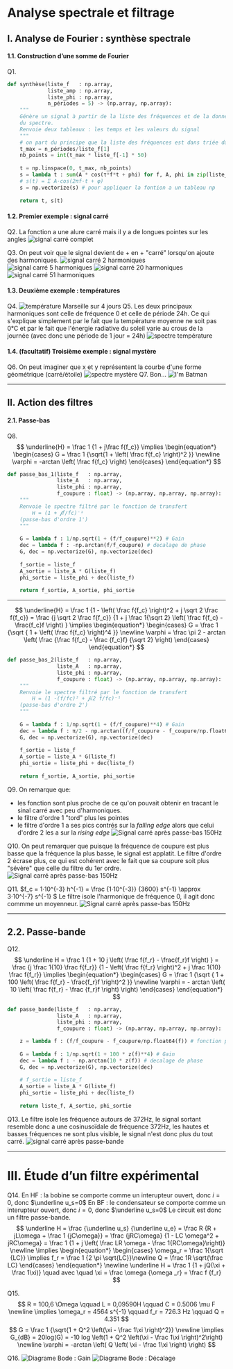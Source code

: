 # Analyse spectrale et filtrage

## I. Analyse de Fourier : synthèse spectrale

#### 1.1. Construction d’une somme de Fourier
Q1.
```python
def synthèse(liste_f   : np.array,
             liste_amp : np.array,
             liste_phi : np.array,
             n_périodes = 5) -> (np.array, np.array):
    """
    Génère un signal à partir de la liste des fréquences et de la donnée
    du spectre.
    Renvoie deux tableaux : les temps et les valeurs du signal
    """
    # on part du principe que la liste des fréquences est dans triée dans l'ordre croissant
    t_max = n_périodes/liste_f[1]
    nb_points = int(t_max * liste_f[-1] * 50) 
    
    t = np.linspace(0, t_max, nb_points)
    s = lambda t : sum(A * cos(τ*f*t + phi) for f, A, phi in zip(liste_f, liste_amp, liste_phi))
    # s(t) = Σ A·cos(2πf·t + φ)
    s = np.vectorize(s) # pour appliquer la fontion a un tableau np
    
    return t, s(t)
```

#### 1.2. Premier exemple : signal carré
Q2. La fonction a une alure carré mais il y a de longues pointes sur les angles
 ![signal carré complet](./images/carre-51.png)

Q3. On peut voir que le signal devient de + en + "carré" lorsqu'on ajoute des harmoniques.
![signal carré 2 harmoniques](./images/carre-2.png) ![signal carré 5 harmoniques](./images/carre-5.png)
![signal carré 20 harmoniques](./images/carre-20.png) ![signal carré 51 harmoniques](./images/carre-51.png)

#### 1.3. Deuxième exemple : températures
Q4.
![température Marseille sur 4 jours](./images/temp-marseille.png)
Q5. Les deux principaux harmoniques sont celle de fréquence 0 et celle de période 24h.
Ce qui s'explique simplement par le fait que la température moyenne ne soit pas 0°C et par le fait que l'énergie radiative du soleil varie au crous de la journée (avec donc une période de 1 jour = 24h)
![spectre température](./images/spectre-temp.png)

#### 1.4. (facultatif) Troisième exemple : signal mystère
Q6. On peut imaginer que x et y représentent la courbe d'une forme géométrique (carré/étoile) 
![spectre mystère](./images/mystere-x-y.png)
Q7. Bon...
![I'm Batman](./images/mystere-y(x).png)

--- 
## II. Action des filtres

#### 2.1. Passe-bas
Q8.
$$
	\underline{H} = \frac 1 {1 + j\frac f{f_c}}
	\implies
	\begin{equation*}
		\begin{cases}
			G = \frac 1 {\sqrt{1 + \left( \frac f{f_c} \right)^2 }} \newline
			\varphi = -arctan \left( \frac f{f_c} \right)
		\end{cases}
	\end{equation*}
$$
```python
def passe_bas_1(liste_f   : np.array,
                liste_A   : np.array,
                liste_phi : np.array,
                f_coupure : float) -> (np.array, np.array, np.array):
    """
    Renvoie le spectre filtré par le fonction de transfert
        H = (1 + 𝒋f/fc)⁻¹
    (passe-bas d'ordre 1')
    """
	        
    G = lambda f : 1/np.sqrt(1 + (f/f_coupure)**2) # Gain
    dec = lambda f : -np.arctan(f/f_coupure) # decalage de phase
    G, dec = np.vectorize(G), np.vectorize(dec)
    
    f_sortie = liste_f
    A_sortie = liste_A * G(liste_f)
    phi_sortie = liste_phi + dec(liste_f)
    
    return f_sortie, A_sortie, phi_sortie
```
---
$$
	\underline{H} = \frac 1 {1 - \left( \frac f{f_c} \right)^2 + j \sqrt 2 \frac f{f_c}}
	              = \frac {j \sqrt 2 \frac f{f_c}}
				          {1 + j \frac 1{\sqrt 2} \left( \frac f{f_c} - \frac{f_c}f \right) }
	\implies
	\begin{equation*}
		\begin{cases}
			G = \frac 1 {\sqrt { 1 + \left( \frac f{f_c} \right)^4 }} \newline
			\varphi = \frac \pi 2 - arctan \left( \frac {\frac f{f_c} - \frac {f_c}f} {\sqrt 2} \right)
		\end{cases}
	\end{equation*}
$$

```python
def passe_bas_2(liste_f   : np.array,
                liste_A   : np.array,
                liste_phi : np.array,
                f_coupure : float) -> (np.array, np.array, np.array):
    """
    Renvoie le spectre filtré par le fonction de transfert
        H = (1 -(f/fc)² + 𝒋√2 f/fc)⁻¹
    (passe-bas d'ordre 2')
    """
	
    G = lambda f : 1/np.sqrt(1 + (f/f_coupure)**4) # Gain
    dec = lambda f : π/2 - np.arctan((f/f_coupure - f_coupure/np.float64(f))/2) # decalage de phase
    G, dec = np.vectorize(G), np.vectorize(dec)
    
    f_sortie = liste_f
    A_sortie = liste_A * G(liste_f)
    phi_sortie = liste_phi + dec(liste_f)
    
    return f_sortie, A_sortie, phi_sortie
```

Q9. On remarque que:
 - les fonction sont plus proche de ce qu'on pouvait obtenir en tracant le sinal carré avec peu d'harmoniques.
 - le filtre d'ordre 1 "tord" plus les pointes
 - le filtre d'ordre 1 a ses pics contrés sur la *falling edge* alors que celui d'ordre 2 les a sur la *rising edge*
![Signal carré après passe-bas 150Hz](./images/passe-bas-carre-150Hz.png)

Q10. On peut remarquer que puisque la fréquence de coupure est plus basse que la fréquence la plus basse, le signal est applatit. Le filtre d'ordre 2 écrase plus, ce qui est cohérent avec le fait que sa coupure soit plus "sévère" que celle du filtre du 1er ordre.
![Signal carré après passe-bas 150Hz](./images/passe-bas-carre-10Hz.png)

Q11. $f_c = 1·10^{-3} h^{-1} = \frac {1·10^{-3}} {3600} s^{-1} \approx 3·10^{-7} s^{-1} $
Le filtre isole l'harmonique de fréquence 0, il agit donc commme un moyenneur.
![Signal carré après passe-bas 150Hz](./images/passe-bas-carre-3E-7Hz.png)

---
## 2.2. Passe-bande

Q12. 
$$
    \underline H = \frac 1 {1 + 10 j \left( \frac f{f_r} - \frac{f_r}f \right) }
	             = \frac {j \frac 1{10} \frac f{f_r}}
                         {1 - \left( \frac f{f_r} \right)^2 + j \frac 1{10} \frac f{f_r}}    
	\implies
	\begin{equation*}
		\begin{cases}
			G = \frac 1 {\sqrt { 1 + 100 \left( \frac f{f_r} - \frac{f_r}f \right)^2 }} \newline
			\varphi = - arctan \left( 10 \left( \frac f{f_r} - \frac {f_r}f \right) \right)
		\end{cases}
	\end{equation*}
$$
```python
def passe_bande(liste_f   : np.array,
                liste_A   : np.array,
                liste_phi : np.array,
                f_coupure : float) -> (np.array, np.array, np.array):

    z = lambda f : (f/f_coupure - f_coupure/np.float64(f)) # fonction pour alléger les calculs
    
    G = lambda f : 1/np.sqrt(1 + 100 * z(f)**4) # Gain
    dec = lambda f : - np.arctan(10 * z(f)) # decalage de phase
    G, dec = np.vectorize(G), np.vectorize(dec)
    
    # f_sortie = liste_f
    A_sortie = liste_A * G(liste_f)
    phi_sortie = liste_phi + dec(liste_f)
    
    return liste_f, A_sortie, phi_sortie
```

Q13. Le filtre isole les fréquence autours de 372Hz, le signal sortant resemble donc a une cosinusoïdale de fréquence 372Hz, les hautes et basses fréquences ne sont plus visible, le signal n'est donc plus du tout carré.
![signal carré après passe-bande](./images/passe-bande-carre-372Hz.png)

---
# III. Étude d’un filtre expérimental

Q14.
En HF : la bobine se comporte comme un interupteur ouvert, donc $i=0$, donc $\underline u_s=0$
En BF : le condensateur se comporte comme un interupteur ouvert, donc $i=0$, donc $\underline u_s=0$
Le circuit est donc un filtre passe-bande.
$$
\underline H = \frac {\underline u_s} {\underline u_e} = \frac R {R + jL\omega + \frac 1 {jC\omega}}
    = \frac {jRC\omega} {1 - LC \omega^2 + jRC\omega}
    = \frac 1 {1 + j \left( \frac LR \omega - \frac 1{RC\omega}\right)}
\newline \implies 
\begin{equation*}
    \begin{cases}
        \omega_r = \frac 1{\sqrt {LC}} \implies f_r = \frac 1 {2 \pi \sqrt{LC}}\newline
        Q = \frac 1R \sqrt{\frac LC}
    \end{cases}
\end{equation*}
\newline
\underline H = \frac 1 {1 + jQ(\xi + \frac 1\xi)} \quad avec \quad \xi = \frac \omega {\omega _r} = \frac f {f_r}
$$

Q15.
$$
R = 100,6 \Omega \qquad L = 0,09590H \qquad C = 0.5006 \mu F \newline
\implies \omega_r = 4564 s^{-1} \qquad f_r = 726.3 Hz \qquad Q = 4.351
$$
$$
G = \frac 1 {\sqrt{1 + Q^2 \left(\xi - \frac 1\xi \right)^2}} \newline
\implies G_{dB} = 20log(G) = -10 log \left(1 + Q^2 \left(\xi - \frac 1\xi \right)^2\right) \newline
\varphi = -arctan \left( Q \left( \xi - \frac 1\xi \right) \right)
$$

Q16.
![Diagrame Bode : Gain](./images/Bode-gain.png) ![Diagrame Bode : Décalage](./images/Bode-decalage.png)